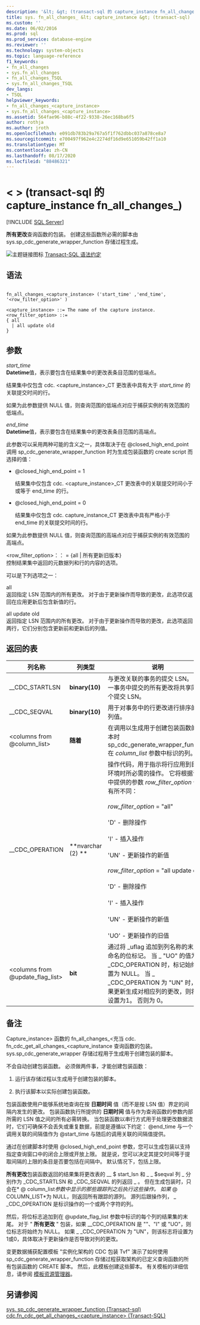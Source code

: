 ```yaml
---
description: '&lt; &gt; (transact-sql 的 capture_instance fn_all_changes_) '
title: sys. fn_all_changes_ &lt; capture_instance &gt; (transact-sql) |Microsoft Docs
ms.custom: ''
ms.date: 06/02/2016
ms.prod: sql
ms.prod_service: database-engine
ms.reviewer: ''
ms.technology: system-objects
ms.topic: language-reference
f1_keywords:
- fn_all_changes
- sys.fn_all_changes
- fn_all_changes_TSQL
- sys.fn_all_changes_TSQL
dev_langs:
- TSQL
helpviewer_keywords:
- fn_all_changes_<capture_instance>
- sys.fn_all_changes_<capture_instance>
ms.assetid: 564fae96-b88c-4f22-9338-26ec168ba6f5
author: rothja
ms.author: jroth
ms.openlocfilehash: e091db783b29a767a5f1f762dbbc037a878ce8a7
ms.sourcegitcommit: e700497f962e4c2274df16d9e651059b42ff1a10
ms.translationtype: MT
ms.contentlocale: zh-CN
ms.lasthandoff: 08/17/2020
ms.locfileid: "88486321"
---
```

# <a name="sysfn_all_changes_ltcapture_instancegt-transact-sql"></a>&lt; &gt; (transact-sql 的 capture_instance fn_all_changes_) 
[!INCLUDE [SQL Server](../../includes/applies-to-version/sqlserver.md)]

  **所有更改**查询函数的包装。 创建这些函数所必需的脚本由 sys.sp_cdc_generate_wrapper_function 存储过程生成。  
  
 ![主题链接图标](../../database-engine/configure-windows/media/topic-link.gif "“主题链接”图标") [Transact-SQL 语法约定](../../t-sql/language-elements/transact-sql-syntax-conventions-transact-sql.md)  
  
## <a name="syntax"></a>语法  
  
```  
  
fn_all_changes_<capture_instance> ('start_time' ,'end_time', '<row_filter_option>' )  
  
<capture_instance> ::= The name of the capture instance.  
<row_filter_option> ::=  
{ all  
  | all update old  
}  
```  
  
## <a name="arguments"></a>参数  
 *start_time*  
 **Datetime**值，表示要包含在结果集中的更改表条目范围的低端点。  
  
 结果集中仅包含 cdc. <capture_instance>_CT 更改表中具有大于 *start_time* 的关联提交时间的行。  
  
 如果为此参数提供 NULL 值，则查询范围的低端点对应于捕获实例的有效范围的低端点。  
  
 *end_time*  
 **Datetime**值，表示要包含在结果集中的更改表条目范围的高端点。  
  
 此参数可以采用两种可能的含义之一，具体取决于在 @closed_high_end_point 调用 sp_cdc_generate_wrapper_function 时为生成包装函数的 create script 而选择的值：  
  
-   @closed_high_end_point = 1  
  
     结果集中仅包含 cdc. <capture_instance>_CT 更改表中的关联提交时间小于或等于 end_time 的行。  
  
-   @closed_high_end_point = 0  
  
     结果集中仅包含 cdc. capture_instance_CT 更改表中具有严格小于 end_time 的关联提交时间的行。  
  
 如果为此参数提供 NULL 值，则查询范围的高端点对应于捕获实例的有效范围的高端点。  
  
 <row_filter_option>：： = {all | 所有更新旧版本}  
 控制结果集中返回的元数据列和行的内容的选项。  
  
 可以是下列选项之一：  
  
 all  
 返回指定 LSN 范围内的所有更改。 对于由于更新操作而导致的更改，此选项仅返回在应用更新后包含新值的行。  
  
 all update old  
 返回指定 LSN 范围内的所有更改。 对于由于更新操作而导致的更改，此选项返回两行，它们分别包含更新前和更新后的列值。  
  
## <a name="table-returned"></a>返回的表  
  
|列名称|列类型|说明|  
|-----------------|-----------------|-----------------|  
|__CDC_STARTLSN|**binary(10)**|与更改关联的事务的提交 LSN。 在同一事务中提交的所有更改将共享同一个提交 LSN。|  
|__CDC_SEQVAL|**binary(10)**|用于对事务中的行更改进行排序的序列值。|  
|\<columns from @column_list>|**随着**|在调用以生成用于创建包装函数的脚本时 sp_cdc_generate_wrapper_function 在 *column_list* 参数中标识的列。|  
|__CDC_OPERATION|**nvarchar (2) **|操作代码，用于指示将行应用到目标环境时所必需的操作。 它将根据调用中提供的参数 *row_filter_option* 值而有所不同：<br /><br /> *row_filter_option* = "all"<br /><br /> 'D' - 删除操作<br /><br /> 'I' - 插入操作<br /><br /> 'UN' - 更新操作的新值<br /><br /> *row_filter_option* = "all update old"<br /><br /> 'D' - 删除操作<br /><br /> 'I' - 插入操作<br /><br /> 'UN' - 更新操作的新值<br /><br /> 'UO' - 更新操作的旧值|  
|\<columns from @update_flag_list>|**bit**|通过将 _uflag 追加到列名称的末尾所命名的位标记。 当 \_ "UO" 的值为 "" _CDC_OPERATION 时，标记始终设置为 NULL。 当 \_ _CDC_OPERATION 为 "UN" 时，如果更新生成对相应列的更改，则将其设置为1。 否则为 0。|  
  
## <a name="remarks"></a>备注  
 Capture_instance> 函数的 fn_all_changes_<充当 cdc. fn_cdc_get_all_changes_<capture_instance 查询函数的包装。 sys.sp_cdc_generate_wrapper 存储过程用于生成用于创建包装的脚本。  
  
 不会自动创建包装函数。 必须做两件事，才能创建包装函数：  
  
1.  运行该存储过程以生成用于创建包装的脚本。  
  
2.  执行该脚本以实际创建包装函数。  

 包装函数使用户能够系统地查询在按 **日期时间** 值（而不是按 LSN 值）界定的间隔内发生的更改。 包装函数执行所提供的 **日期时间** 值与作为查询函数的参数内部所需的 LSN 值之间的所有必需转换。 当包装函数以串行方式用于处理更改数据流时，它们可确保不会丢失或重复数据，前提是遵循以下约定： @end_time 与一个调用关联的间隔值作为 @start_time 与随后的调用关联的间隔值提供。  
  
 通过在创建脚本时使用 @closed_high_end_point 参数，您可以生成包装以支持指定查询窗口中的闭合上限或开放上限。 就是说，您可以决定其提交时间等于提取间隔的上限的条目是否要包括在间隔中。 默认情况下，包括上限。  
  
 **所有更改**包装函数返回的结果集将更改表的 __ $ start_lsn 和 \_ \_ $seqval 列 \_ 分别作为 _CDC_STARTLSN 和 _CDC_SEQVAL 的列返回 \_ 。 但在生成包装时，只会在* \@ column_list*参数中显示的那些跟踪列之后执行这些操作。 如果* \@ COLUMN_LIST*为 NULL，则返回所有跟踪的源列。 源列后跟操作列， \_ _CDC_OPERATION 是标识操作的一个或两个字符的列。  
  
 然后，将位标志追加到在 @update_flag_list 参数中标识的每个列的结果集的末尾。 对于 " **所有更改** " 包装，如果 __CDC_OPERATION 是 ""、"I" 或 "UO"，则位标志将始终为 NULL。 如果 \_ _CDC_OPERATION 为 "UN"，则该标志将设置为1或0，具体取决于更新操作是否导致对列的更改。  
  
 变更数据捕获配置模板 "实例化架构的 CDC 包装 Tvf" 演示了如何使用 sp_cdc_generate_wrapper_function 存储过程获取架构的已定义查询函数的所有包装函数的 CREATE 脚本。 然后，此模板创建这些脚本。 有关模板的详细信息，请参阅 [模板资源管理器](../../ssms/template/template-explorer.md)。  
  
## <a name="see-also"></a>另请参阅  
 [sys. sp_cdc_generate_wrapper_function &#40;Transact-sql&#41;](../../relational-databases/system-stored-procedures/sys-sp-cdc-generate-wrapper-function-transact-sql.md)   
 [cdc.fn_cdc_get_all_changes_&#60;capture_instance&#62;  &#40;Transact-SQL&#41;](../../relational-databases/system-functions/cdc-fn-cdc-get-all-changes-capture-instance-transact-sql.md)  
  
  
